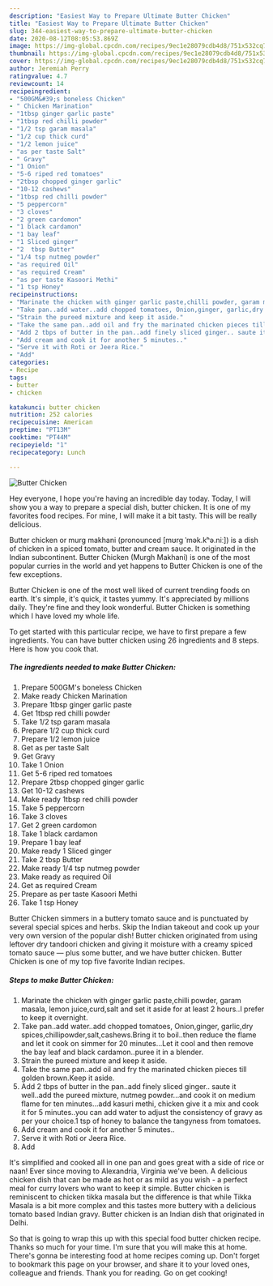 ```yaml
---
description: "Easiest Way to Prepare Ultimate Butter Chicken"
title: "Easiest Way to Prepare Ultimate Butter Chicken"
slug: 344-easiest-way-to-prepare-ultimate-butter-chicken
date: 2020-08-12T08:05:53.869Z
image: https://img-global.cpcdn.com/recipes/9ec1e28079cdb4d8/751x532cq70/butter-chicken-recipe-main-photo.jpg
thumbnail: https://img-global.cpcdn.com/recipes/9ec1e28079cdb4d8/751x532cq70/butter-chicken-recipe-main-photo.jpg
cover: https://img-global.cpcdn.com/recipes/9ec1e28079cdb4d8/751x532cq70/butter-chicken-recipe-main-photo.jpg
author: Jeremiah Perry
ratingvalue: 4.7
reviewcount: 14
recipeingredient:
- "500GM&#39;s boneless Chicken"
- " Chicken Marination"
- "1tbsp ginger garlic paste"
- "1tbsp red chilli powder"
- "1/2 tsp garam masala"
- "1/2 cup thick curd"
- "1/2 lemon juice"
- "as per taste Salt"
- " Gravy"
- "1 Onion"
- "5-6 riped red tomatoes"
- "2tbsp chopped ginger garlic"
- "10-12 cashews"
- "1tbsp red chilli powder"
- "5 peppercorn"
- "3 cloves"
- "2 green cardomon"
- "1 black cardamon"
- "1 bay leaf"
- "1 Sliced ginger"
- "2  tbsp Butter"
- "1/4 tsp nutmeg powder"
- "as required Oil"
- "as required Cream"
- "as per taste Kasoori Methi"
- "1 tsp Honey"
recipeinstructions:
- "Marinate the chicken with ginger garlic paste,chilli powder, garam masala, lemon juice,curd,salt and set it aside for at least 2 hours..I prefer to keep it overnight."
- "Take pan..add water..add chopped tomatoes, Onion,ginger, garlic,dry spices,chillipowder,salt,cashews.Bring it to boil..then reduce the flame and let it cook on simmer for 20 minutes...Let it cool and then remove the bay leaf and black cardamon..puree it in a blender."
- "Strain the pureed mixture and keep it aside."
- "Take the same pan..add oil and fry the marinated chicken pieces till golden brown.Keep it aside."
- "Add 2 tbps of butter in the pan..add finely sliced ginger.. saute it well..add the pureed mixture, nutmeg powder...and cook it on medium flame for ten minutes...add kasuri methi, chicken give it a mix and cook it for 5 minutes..you can add water to adjust the consistency of gravy as per your choice.1 tsp of honey to balance the tangyness from tomatoes."
- "Add cream and cook it for another 5 minutes.."
- "Serve it with Roti or Jeera Rice."
- "Add"
categories:
- Recipe
tags:
- butter
- chicken

katakunci: butter chicken 
nutrition: 252 calories
recipecuisine: American
preptime: "PT13M"
cooktime: "PT44M"
recipeyield: "1"
recipecategory: Lunch

---
```



![Butter Chicken](https://img-global.cpcdn.com/recipes/9ec1e28079cdb4d8/751x532cq70/butter-chicken-recipe-main-photo.jpg)

Hey everyone, I hope you're having an incredible day today. Today, I will show you a way to prepare a special dish, butter chicken. It is one of my favorites food recipes. For mine, I will make it a bit tasty. This will be really delicious.

Butter chicken or murg makhani (pronounced [mʊrg ˈmək.kʰə.niː]) is a dish of chicken in a spiced tomato, butter and cream sauce. It originated in the Indian subcontinent. Butter Chicken (Murgh Makhani) is one of the most popular curries in the world and yet happens to Butter Chicken is one of the few exceptions.

Butter Chicken is one of the most well liked of current trending foods on earth. It's simple, it's quick, it tastes yummy. It's appreciated by millions daily. They're fine and they look wonderful. Butter Chicken is something which I have loved my whole life.


To get started with this particular recipe, we have to first prepare a few ingredients. You can have butter chicken using 26 ingredients and 8 steps. Here is how you cook that.

<!--inarticleads1-->

##### The ingredients needed to make Butter Chicken:

1. Prepare 500GM&#39;s boneless Chicken
1. Make ready  Chicken Marination
1. Prepare 1tbsp ginger garlic paste
1. Get 1tbsp red chilli powder
1. Take 1/2 tsp garam masala
1. Prepare 1/2 cup thick curd
1. Prepare 1/2 lemon juice
1. Get as per taste Salt
1. Get  Gravy
1. Take 1 Onion
1. Get 5-6 riped red tomatoes
1. Prepare 2tbsp chopped ginger garlic
1. Get 10-12 cashews
1. Make ready 1tbsp red chilli powder
1. Take 5 peppercorn
1. Take 3 cloves
1. Get 2 green cardomon
1. Take 1 black cardamon
1. Prepare 1 bay leaf
1. Make ready 1 Sliced ginger
1. Take 2  tbsp Butter
1. Make ready 1/4 tsp nutmeg powder
1. Make ready as required Oil
1. Get as required Cream
1. Prepare as per taste Kasoori Methi
1. Take 1 tsp Honey


Butter Chicken simmers in a buttery tomato sauce and is punctuated by several special spices and herbs. Skip the Indian takeout and cook up your very own version of the popular dish! Butter chicken originated from using leftover dry tandoori chicken and giving it moisture with a creamy spiced tomato sauce — plus some butter, and we have butter chicken. Butter Chicken is one of my top five favorite Indian recipes. 

<!--inarticleads2-->

##### Steps to make Butter Chicken:

1. Marinate the chicken with ginger garlic paste,chilli powder, garam masala, lemon juice,curd,salt and set it aside for at least 2 hours..I prefer to keep it overnight.
1. Take pan..add water..add chopped tomatoes, Onion,ginger, garlic,dry spices,chillipowder,salt,cashews.Bring it to boil..then reduce the flame and let it cook on simmer for 20 minutes...Let it cool and then remove the bay leaf and black cardamon..puree it in a blender.
1. Strain the pureed mixture and keep it aside.
1. Take the same pan..add oil and fry the marinated chicken pieces till golden brown.Keep it aside.
1. Add 2 tbps of butter in the pan..add finely sliced ginger.. saute it well..add the pureed mixture, nutmeg powder...and cook it on medium flame for ten minutes...add kasuri methi, chicken give it a mix and cook it for 5 minutes..you can add water to adjust the consistency of gravy as per your choice.1 tsp of honey to balance the tangyness from tomatoes.
1. Add cream and cook it for another 5 minutes..
1. Serve it with Roti or Jeera Rice.
1. Add


It&#39;s simplified and cooked all in one pan and goes great with a side of rice or naan! Ever since moving to Alexandria, Virginia we&#39;ve been. A delicious chicken dish that can be made as hot or as mild as you wish - a perfect meal for curry lovers who want to keep it simple. Butter chicken is reminiscent to chicken tikka masala but the difference is that while Tikka Masala is a bit more complex and this tastes more buttery with a delicious tomato based Indian gravy. Butter chicken is an Indian dish that originated in Delhi. 

So that is going to wrap this up with this special food butter chicken recipe. Thanks so much for your time. I'm sure that you will make this at home. There's gonna be interesting food at home recipes coming up. Don't forget to bookmark this page on your browser, and share it to your loved ones, colleague and friends. Thank you for reading. Go on get cooking!
